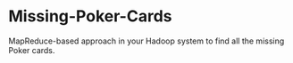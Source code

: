 # Missing-Poker-Cards
MapReduce-based approach in your Hadoop system to find all the missing Poker cards.
